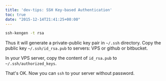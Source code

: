 ```yaml
---
title: 'dev-tips: SSH Key-based Authentication'
toc: true
date: "2015-12-14T21:41:25+00:00"
---
```


``` bash run on your macbook
ssh-kengen -t rsa
```


Thus it will generate a private-public key pair in `~/.ssh` directory. Copy the public key `~/.ssh/id_rsa.pub` to servers: VPS or github or bitbucket.

In your VPS server, copy the content of `id_rsa.pub` to `~/.ssh/authorized_keys`.

That's OK. Now you can `ssh` to your server without password.




